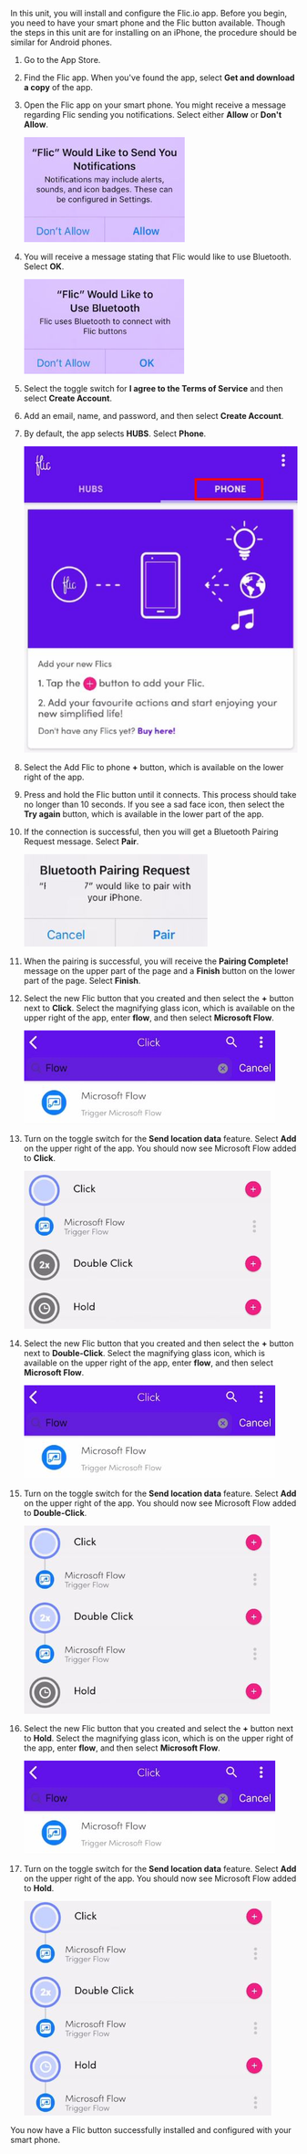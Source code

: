 In this unit, you will install and configure the Flic.io app. Before you begin, you need to
have your smart phone and the Flic button available. Though the steps in this unit 
are for installing on an iPhone, the procedure should be similar for Android phones. 

1.  Go to the App Store.

1.  Find the Flic app. When you've found the app, select **Get and download a copy** of the app.

1.  Open the Flic app on your smart phone. You might receive a message regarding Flic sending you notifications. Select either **Allow** or **Don't Allow**.

    ![Flic notification](../media/flic-notification.jpg)

1.  You will receive a message stating that Flic would like to use Bluetooth. Select **OK**.
    
	![Flic bluetooth](../media/flic-bluetooth.jpg)

1.  Select the toggle switch for **I agree to the Terms of Service** and then select **Create Account**.

1.  Add an email, name, and password, and then select **Create Account**.

1.  By default, the app selects **HUBS**. Select **Phone**.

	![Flic phone setting tab](../media/flic-phone-setting-tab.jpg)

1.  Select the Add Flic to phone **+** button, which is available on the lower right of the app.

1.  Press and hold the Flic button until it connects. This process should take no longer than 10 seconds. If you see a sad face icon, then select the **Try again** button, which is available in the lower part of the app.

1. If the connection is successful, then you will get a Bluetooth Pairing Request message. Select **Pair**.

    ![Bluetooth pair request](../media/bluetooth-pair-request.jpg)

1. When the pairing is successful, you will receive the **Pairing Complete!** message on the upper part of the page and a **Finish** button on the lower part of the page. Select **Finish**.

1. Select the new Flic button that you created and then select the **+** button next to **Click**. Select the magnifying glass icon, which is available on the upper right of the app, enter **flow**, and then select **Microsoft Flow**.

    ![Search flow single click](../media/search-flow-single-click.jpg)

1. Turn on the toggle switch for the **Send location data** feature. Select **Add** on the upper right of the app. You should now see Microsoft Flow added to **Click**.

    ![Microsoft flow Click](../media/microsoft-flow-click.jpg)

1. Select the new Flic button that you created and then select the **+** button next to **Double-Click**. Select the magnifying glass icon, which is available on the upper right of the app, enter **flow**, and then select **Microsoft Flow**.

    ![Search flow single click](../media/search-flow-single-click.jpg)

1. Turn on the toggle switch for the **Send location data** feature. Select **Add** on the upper right of the app. You should now see Microsoft Flow added to **Double-Click**.

    ![Microsoft flow double-click added](../media/microsoft-flow-double-click-added.jpg)

1. Select the new Flic button that you created and select the **+** button next to **Hold**. Select the magnifying glass icon, which is on the upper right of the app, enter **flow**, and then select **Microsoft Flow**.

    ![Search flow single click](../media/search-flow-single-click.jpg)

1. Turn on the toggle switch for the **Send location data** feature. Select **Add** on the upper right of the app. You should now see Microsoft Flow added to **Hold**.

    ![Microsoft flow hold click](../media/microsoft-flow-hold-click.jpg)

You now have a Flic button successfully installed and configured with your smart phone.
